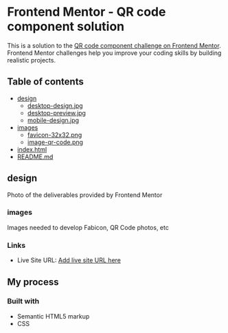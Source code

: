 # Frontend Mentor - QR code component solution

This is a solution to the [QR code component challenge on Frontend Mentor](https://www.frontendmentor.io/challenges/qr-code-component-iux_sIO_H). Frontend Mentor challenges help you improve your coding skills by building realistic projects.

## Table of contents

- [design](#design)
  - [desktop-design.jpg](#screenshot1)
  - [desktop-preview.jpg](#screenshot2)
  - [mobile-design.jpg](#screenshot3)
- [images](#images)
  - [favicon-32x32.png](#favicon)
  - [image-qr-code.png](#qr-code-img)
- [index.html](#mainPage)
- [README.md](#readme)

## design

Photo of the deliverables provided by Frontend Mentor

### images

Images needed to develop Fabicon, QR Code photos, etc


### Links

- Live Site URL: [Add live site URL here](https://92113437-qr-code.vercel.app/)

## My process

### Built with

- Semantic HTML5 markup
- CSS


